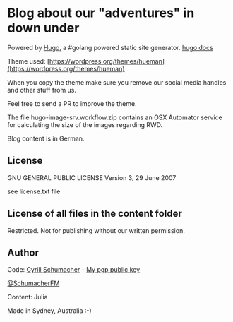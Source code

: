 Blog about our "adventures" in down under
=================

Powered by [Hugo](http://hugo.spf13.com), a #golang powered static site generator. [hugo docs](http://hugo.spf13.com/overview/introduction)

Theme used: [https://wordpress.org/themes/hueman](https://wordpress.org/themes/hueman)

When you copy the theme make sure you remove our social media handles and other stuff from us.

Feel free to send a PR to improve the theme.

The file hugo-image-srv.workflow.zip contains an OSX Automator service for calculating the size of the images regarding RWD.

Blog content is in German.

## License

GNU GENERAL PUBLIC LICENSE Version 3, 29 June 2007

see license.txt file

## License of all files in the content folder

Restricted. Not for publishing without our written permission.


Author
------

Code: [Cyrill Schumacher](https://github.com/SchumacherFM) - [My pgp public key](http://www.schumacher.fm/cyrill.asc)

[@SchumacherFM](https://twitter.com/SchumacherFM)

Content: Julia

Made in Sydney, Australia :-)
